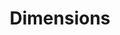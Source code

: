 ---
layout: default
bigquery: https://console.cloud.google.com/bigquery?p=covid-19-dimensions-ai&page=table&d=data&t=publications
contributors: Digital Science, https://www.digital-science.com/
cost: Free for personal, non-commercial use.
description: Dimensions contains more than 100 million publications, ranging from
  articles published in scholarly journals, books and book chapters, to preprints
  and conference proceedings. All publications are contextualized with linked data
  sets, funding, publications, patents, clinical trials, and policy documents. You
  can also view associated categories, funders, institutions, and researcher profiles.
documentation: https://docs.dimensions.ai/bigquery/index.html
last_edit: 04/10/2022, 03:01:04
location: https://www.dimensions.ai/products/free/
maintained_by: Digital Science, https://www.digital-science.com/
schema_fields:
- category_hra
- family_id
- associated_publication_id
- research_org_countries
- funding_details
- aliases
- isbn
- linkout
- types
- funder_org_state_codes
- resulting_publication_doi
- mesh_terms
- current_assignee_orgs
- cited_by_ids
- acronym
- open_access_categories
- acronyms
- date_inserted
- end_date
- citations_count
- authors
- active_years
- category_for
- application_number
- filing_status
- granted_year
- mesh_headings
- phase
- filing_year
- journal
- funding_jpy
- registry
- funder_org
- funding_aud
- type
- category_sdg
- book_series_title
- year
- inventor_names
- id
- book_title
- kind
- funding_chf
- funder_org_cities
- priority_date
- associated_publication_pmid
- brief_title
- date_online
- pmcid
- established
- start_year
- current_assignee_countries
- interventions
- conference
- gender
- research_org_state_codes
- family_members_ids
- legal_status
- category_rcdc
- patent_ids
- volume
- subtitles
- publisher
- date_print
- clinical_trial_ids
- address
- citations
- category_hrcs_rac
- date_normal
- embargo_date
- funder_countries
- category_uoa
- associated_publication_doi
- license
- research_org_state_names
- supporting_grant_ids
- research_org_city_names
- external_ids
- cpc
- name
- priority_year
- arxiv_id
- research_org_country_names
- publication_year
- status
- category_icrp_cso
- filing_date
- organisation_details
- repository_name
- funding_nzd
- foa_number
- expiration_date
- legal_events
- parent_id
- granted_date
- category_hrcs_hc
- doi
- created_date
- category_bra
- funding_currency
- publication_date
- funder_org_countries
- publication_ids
- funding_gbp
- expiration_year
- funding_amount
- assignee_orgs
- open_access_categories_v2
- repository_id
- jurisdiction
- proceedings_title
- categories
- original_assignee_countries
- category_icrp_ct
- researcher_ids
- abstract
- family_count
- issue
- end_year
- altmetrics
- funder_org_acronyms
- acknowledgements
- pages
- associated_publication_arxiv_id
- labels
- funding_cny
- grant_number
- start_date
- date_imported_gbq
- current_assignee
- relationships
- citation_string
- resulting_publication_ids
- title
- funder_orgs
- assignee_countries
- research_orgs
- date_modified
- links
- metrics
- original_abstract
- conditions
- reference_ids
- email_address
- description
- language
- associated_grant_ids
- date
- funding_cad
- wikipedia_url
- funding_usd
- investigators
- research_org_cities
- ipcr
- funding_eur
- eisbn
- pmid
- concepts
- original_assignee
- original_assignee_orgs
- journal_lists
- repository_url
- editors
- source_id
- original_title
shortname: dimensions
tags:
- scholarly literature
- patents
- funding
- clinical trials
- academic profiles
terms_of_use: 'Use of both the Dimensions COVID-19 dataset and full Dimensions dataset
  are subject to the Dimensions Terms of use: https://www.dimensions.ai/policies-terms-legal '
title: Dimensions
uuid: dcff88bd-fe6b-4fdb-8159-809bf9d7bc1c
---